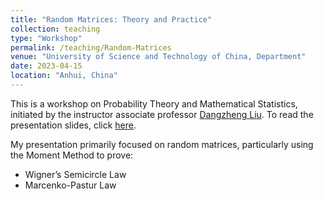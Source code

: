 ```yaml
---
title: "Random Matrices: Theory and Practice"
collection: teaching
type: "Workshop"
permalink: /teaching/Random-Matrices
venue: "University of Science and Technology of China, Department"
date: 2023-04-15
location: "Anhui, China"
---
```

This is a workshop on Probability Theory and Mathematical Statistics, initiated by the instructor associate professor [Dangzheng Liu](http://staff.ustc.edu.cn/~dzliu/). To read the presentation slides, click [here](/files/random-matrix.pdf).

My presentation primarily focused on random matrices, particularly using the Moment Method to prove:
- Wigner’s Semicircle Law
- Marcenko-Pastur Law
